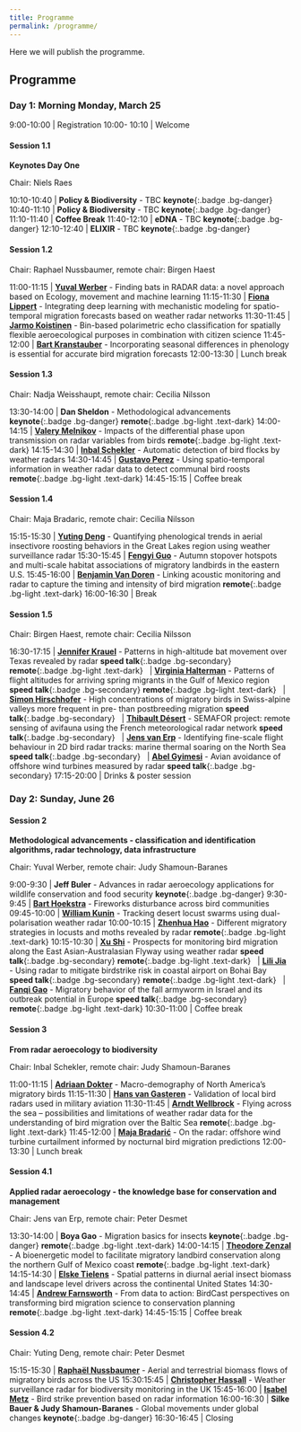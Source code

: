 ```yaml
---
title: Programme
permalink: /programme/
---
```


Here we will publish the programme.


## Programme

<style>
  .table td:first-of-type {
    width: 20%;
 }
</style>

### Day 1: Morning Monday, March 25

 9:00-10:00  | Registration
 10:00- 10:10  | Welcome

#### Session 1.1

**Keynotes Day One**

Chair: Niels Raes

10:10-10:40 | **Policy & Biodiversity** - TBC **keynote**{:.badge .bg-danger}
10:40-11:10 | **Policy & Biodiversity** - TBC **keynote**{:.badge .bg-danger}
11:10-11:40 | **Coffee Break**
11:40-12:10 | **eDNA** - TBC **keynote**{:.badge .bg-danger}
12:10-12:40 | **ELIXIR** - TBC **keynote**{:.badge .bg-danger}

#### Session 1.2

Chair: Raphael Nussbaumer, remote chair: Birgen Haest

11:00-11:15 | **[Yuval Werber](abstracts/#weyu)** - Finding bats in RADAR data: a novel approach based on Ecology, movement and machine learning
11:15-11:30 | **[Fiona Lippert](abstracts/#lifi)** - Integrating deep learning with mechanistic modeling for spatio-temporal migration forecasts based on weather radar networks
11:30-11:45	| **[Jarmo Koistinen](abstracts/#koja)** - Bin-based polarimetric echo classification for spatially flexible aeroecological purposes in combination with citizen science
11:45-12:00 | **[Bart Kranstauber](abstracts/#krba)** - Incorporating seasonal differences in phenology is essential for accurate bird migration forecasts
12:00-13:30 | Lunch break

#### Session 1.3

Chair: Nadja Weisshaupt, remote chair: Cecilia Nilsson

13:30-14:00 | **Dan Sheldon** - Methodological advancements **keynote**{:.badge .bg-danger} **remote**{:.badge .bg-light .text-dark}
14:00-14:15 | **[Valery Melnikov](abstracts/#meva)** - Impacts of the differential phase upon transmission on radar variables from birds **remote**{:.badge .bg-light .text-dark}
14:15-14:30 | **[Inbal Schekler](abstracts/#scin)** - Automatic detection of bird flocks by weather radars
14:30-14:45 | **[Gustavo Perez](abstracts/#pegu)** - Using spatio-temporal information in weather radar data to detect communal bird roosts **remote**{:.badge .bg-light .text-dark}
14:45-15:15 | Coffee break

#### Session 1.4

Chair: Maja Bradaric, remote chair: Cecilia Nilsson

15:15-15:30 | **[Yuting Deng](abstracts/#deyu)** - Quantifying phenological trends in aerial insectivore roosting behaviors in the Great Lakes region using weather surveillance radar
15:30-15:45 | **[Fengyi Guo](abstracts/#gufe)** - Autumn stopover hotspots and multi-scale habitat associations of migratory landbirds in the eastern U.S.
15:45-16:00	| **[Benjamin Van Doren](abstracts/#vabe)** - Linking acoustic monitoring and radar to capture the timing and intensity of bird migration **remote**{:.badge .bg-light .text-dark}
16:00-16:30	| Break

#### Session 1.5

Chair: Birgen Haest, remote chair: Cecilia Nilsson

16:30-17:15	| **[Jennifer Krauel](abstracts/#krje)** - Patterns in high-altitude bat movement over Texas revealed by radar **speed talk**{:.badge .bg-secondary} **remote**{:.badge .bg-light .text-dark}
&nbsp;      | **[Virginia Halterman](abstracts/#havi)** - Patterns of flight altitudes for arriving spring migrants in the Gulf of Mexico region **speed talk**{:.badge .bg-secondary} **remote**{:.badge .bg-light .text-dark}
&nbsp;      | **[Simon Hirschhofer](abstracts/#hisi)** - High concentrations of migratory birds in Swiss-alpine valleys more frequent in pre- than postbreeding migration **speed talk**{:.badge .bg-secondary}
&nbsp;      | **[Thibault Désert](abstracts/#deth)** - SEMAFOR project: remote sensing of avifauna using the French meteorological radar network **speed talk**{:.badge .bg-secondary}
&nbsp;      | **[Jens van Erp](abstracts/#vaje)** - Identifying fine-scale flight behaviour in 2D bird radar tracks: marine thermal soaring on the North Sea **speed talk**{:.badge .bg-secondary}
&nbsp;      | **[Abel Gyimesi](abstracts/#gyab)** - Avian avoidance of offshore wind turbines measured by radar **speed talk**{:.badge .bg-secondary}
17:15-20:00 | Drinks & poster session

### Day 2: Sunday, June 26

#### Session 2

**Methodological advancements - classification and identification algorithms, radar technology, data infrastructure**

Chair: Yuval Werber, remote chair: Judy Shamoun-Baranes

 9:00-9:30  | **Jeff Buler** - Advances in radar aeroecology applications for wildlife conservation and food security **keynote**{:.badge .bg-danger}
 9:30-9:45	| **[Bart Hoekstra](abstracts/#hoba)** - Fireworks disturbance across bird communities
09:45-10:00 | **[William Kunin](abstracts/#kuwi)** - Tracking desert locust swarms using dual-polarisation weather radar
10:00-10:15 | **[Zhenhua Hao](abstracts/#hazh)** - Different migratory strategies in locusts and moths revealed by radar **remote**{:.badge .bg-light .text-dark}
10:15-10:30 | **[Xu Shi](abstracts/#shxu)** - Prospects for monitoring bird migration along the East Asian-Australasian Flyway using weather radar **speed talk**{:.badge .bg-secondary} **remote**{:.badge .bg-light .text-dark}
&nbsp;      | **[Lili Jia](abstracts/#jili)** - Using radar to mitigate birdstrike risk in coastal airport on Bohai Bay **speed talk**{:.badge .bg-secondary} **remote**{:.badge .bg-light .text-dark}
&nbsp;      | **[Fanqi Gao](abstracts/#gafa)** - Migratory behavior of the fall armyworm in Israel and its outbreak potential in Europe **speed talk**{:.badge .bg-secondary} **remote**{:.badge .bg-light .text-dark}
10:30-11:00 | Coffee break

#### Session 3

**From radar aeroecology to biodiversity**

Chair: Inbal Schekler, remote chair: Judy Shamoun-Baranes

11:00-11:15 | **[Adriaan Dokter](abstracts/#doad)** - Macro-demography of North America’s migratory birds
11:15-11:30	| **[Hans van Gasteren](abstracts/#vaha)** - Validation of local bird radars used in military aviation
11:30-11:45	| **[Arndt Wellbrock](abstracts/#wear)** - Flying across the sea – possibilities and limitations of weather radar data for the understanding of bird migration over the Baltic Sea **remote**{:.badge .bg-light .text-dark}
11:45-12:00	| **[Maja Bradarić](abstracts/#brma)** - On the radar: offshore wind turbine curtailment informed by nocturnal bird migration predictions
12:00-13:30 | Lunch break

#### Session 4.1

**Applied radar aeroecology - the knowledge base for conservation and management**

Chair: Jens van Erp, remote chair: Peter Desmet

13:30-14:00 | **Boya Gao** - Migration basics for insects **keynote**{:.badge .bg-danger} **remote**{:.badge .bg-light .text-dark}
14:00-14:15	| **[Theodore Zenzal](abstracts/#zeth)** - A bioenergetic model to facilitate migratory landbird conservation along the northern Gulf of Mexico coast **remote**{:.badge .bg-light .text-dark}
14:15-14:30	| **[Elske Tielens](abstracts/#tiel)** - Spatial patterns in diurnal aerial insect biomass and landscape level drivers across the continental United States
14:30-14:45	| **[Andrew Farnsworth](abstracts/#faan)** - From data to action: BirdCast perspectives on transforming bird migration science to conservation planning **remote**{:.badge .bg-light .text-dark}
14:45-15:15 | Coffee break

#### Session 4.2

Chair: Yuting Deng, remote chair: Peter Desmet

15:15-15:30	| **[Raphaël Nussbaumer](abstracts/#nura)** - Aerial and terrestrial biomass flows of migratory birds across the US
15:30:15:45	| **[Christopher Hassall](abstracts/#hach)** - Weather surveillance radar for biodiversity monitoring in the UK
15:45-16:00	| **[Isabel Metz](abstracts/#meis)** - Bird strike prevention based on radar information
16:00-16:30	| **Silke Bauer & Judy Shamoun-Baranes** - Global movements under global changes **keynote**{:.badge .bg-danger}
16:30-16:45 | Closing
